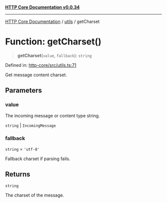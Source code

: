 [**HTTP Core Documentation v0.0.34**](../../README.md)

***

[HTTP Core Documentation](../../modules.md) / [utils](../README.md) / getCharset

# Function: getCharset()

> **getCharset**(`value`, `fallback`): `string`

Defined in: [http-core/src/utils.ts:71](https://github.com/stonemjs/http-core/blob/31e23030575a56f9e3df3cf0d1fec6cbcbb56275/src/utils.ts#L71)

Get message content charset.

## Parameters

### value

The incoming message or content type string.

`string` | `IncomingMessage`

### fallback

`string` = `'utf-8'`

Fallback charset if parsing fails.

## Returns

`string`

The charset of the message.
